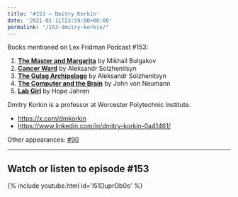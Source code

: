 ```yaml
---
title: '#153 – Dmitry Korkin'
date: '2021-01-11T23:59:00+00:00'
permalink: "/153-dmitry-korkin/"
---
```


Books mentioned on Lex Fridman Podcast #153:

1. <b><a href="https://amzn.to/3iKj6fr" target="_blank" rel="sponsored noopener noreferrer">The Master and Margarita</a></b> by Mikhail Bulgakov
2. <b><a href="https://amzn.to/3BgXFJp" target="_blank" rel="sponsored noopener noreferrer">Cancer Ward</a></b> by Aleksandr Solzhenitsyn
3. <b><a href="https://amzn.to/3FxpyPU" target="_blank" rel="sponsored noopener noreferrer">The Gulag Archipelago</a></b> by Aleksandr Solzhenitsyn
4. <b><a href="https://amzn.to/3FxuLqY" target="_blank" rel="sponsored noopener noreferrer">The Computer and the Brain</a></b> by John von Neumann
5. <b><a href="https://amzn.to/3VWss6f" target="_blank" rel="sponsored noopener noreferrer">Lab Girl</a></b> by Hope Jahren

<!--more-->

Dmitry Korkin is a professor at Worcester Polytechnic Institute.

- <a href="https://x.com/dmkorkin" target="_blank">https://x.com/dmkorkin</a>
- <a href="https://www.linkedin.com/in/dmitry-korkin-0a41461/" target="_blank">https://www.linkedin.com/in/dmitry-korkin-0a41461/</a>

Other appearances: [\#90](/90-dmitry-korkin/)

- - - - - -

## Watch or listen to episode #153

{% include youtube.html id='I51DuprOb0o' %}